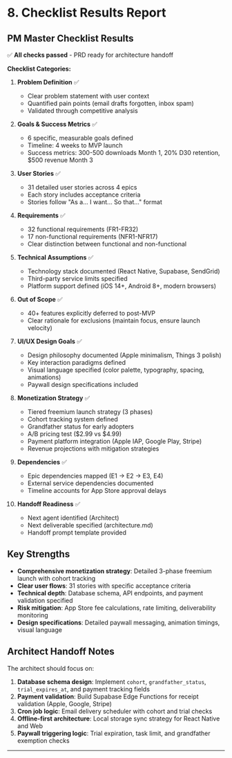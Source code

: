 # 8. Checklist Results Report

## PM Master Checklist Results

✅ **All checks passed** - PRD ready for architecture handoff

**Checklist Categories:**

1. **Problem Definition** ✅
   - Clear problem statement with user context
   - Quantified pain points (email drafts forgotten, inbox spam)
   - Validated through competitive analysis

2. **Goals & Success Metrics** ✅
   - 6 specific, measurable goals defined
   - Timeline: 4 weeks to MVP launch
   - Success metrics: 300-500 downloads Month 1, 20% D30 retention, $500 revenue Month 3

3. **User Stories** ✅
   - 31 detailed user stories across 4 epics
   - Each story includes acceptance criteria
   - Stories follow "As a... I want... So that..." format

4. **Requirements** ✅
   - 32 functional requirements (FR1-FR32)
   - 17 non-functional requirements (NFR1-NFR17)
   - Clear distinction between functional and non-functional

5. **Technical Assumptions** ✅
   - Technology stack documented (React Native, Supabase, SendGrid)
   - Third-party service limits specified
   - Platform support defined (iOS 14+, Android 8+, modern browsers)

6. **Out of Scope** ✅
   - 40+ features explicitly deferred to post-MVP
   - Clear rationale for exclusions (maintain focus, ensure launch velocity)

7. **UI/UX Design Goals** ✅
   - Design philosophy documented (Apple minimalism, Things 3 polish)
   - Key interaction paradigms defined
   - Visual language specified (color palette, typography, spacing, animations)
   - Paywall design specifications included

8. **Monetization Strategy** ✅
   - Tiered freemium launch strategy (3 phases)
   - Cohort tracking system defined
   - Grandfather status for early adopters
   - A/B pricing test ($2.99 vs $4.99)
   - Payment platform integration (Apple IAP, Google Play, Stripe)
   - Revenue projections with mitigation strategies

9. **Dependencies** ✅
   - Epic dependencies mapped (E1 → E2 → E3, E4)
   - External service dependencies documented
   - Timeline accounts for App Store approval delays

10. **Handoff Readiness** ✅
    - Next agent identified (Architect)
    - Next deliverable specified (architecture.md)
    - Handoff prompt template provided

## Key Strengths

- **Comprehensive monetization strategy**: Detailed 3-phase freemium launch with cohort tracking
- **Clear user flows**: 31 stories with specific acceptance criteria
- **Technical depth**: Database schema, API endpoints, and payment validation specified
- **Risk mitigation**: App Store fee calculations, rate limiting, deliverability monitoring
- **Design specifications**: Detailed paywall messaging, animation timings, visual language

## Architect Handoff Notes

The architect should focus on:

1. **Database schema design**: Implement `cohort`, `grandfather_status`, `trial_expires_at`, and payment tracking fields
2. **Payment validation**: Build Supabase Edge Functions for receipt validation (Apple, Google, Stripe)
3. **Cron job logic**: Email delivery scheduler with cohort and trial checks
4. **Offline-first architecture**: Local storage sync strategy for React Native and Web
5. **Paywall triggering logic**: Trial expiration, task limit, and grandfather exemption checks

---
